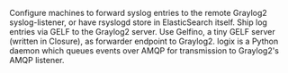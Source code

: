 Configure machines to forward syslog entries to the remote Graylog2 syslog-listener, or have rsyslogd store in ElasticSearch itself.
Ship log entries via GELF to the Graylog2 server.
Use Gelfino, a tiny GELF server (written in Closure), as forwarder endpoint to Graylog2.
logix is a Python daemon which queues events over AMQP for transmission to Graylog2's AMQP listener.
